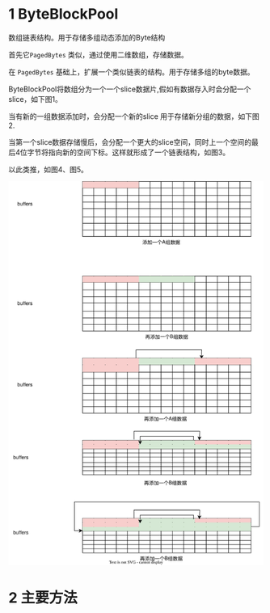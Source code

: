 # 1 ByteBlockPool

数组链表结构。用于存储多组动态添加的Byte结构

首先它`PagedBytes` 类似，通过使用二维数组，存储数据。

在 `PagedBytes` 基础上，扩展一个类似链表的结构。用于存储多组的byte数据。



ByteBlockPool将数组分为一个一个slice数据片,假如有数据存入时会分配一个slice，如下图1。

当有新的一组数据添加时，会分配一个新的slice 用于存储新分组的数据，如下图2.

当第一个slice数据存储慢后，会分配一个更大的slice空间，同时上一个空间的最后4位字节将指向新的空间下标。这样就形成了一个链表结构，如图3。

以此类推，如图4、图5。



![ByteBlocPool](ByteBlocPool.svg)



# 2 主要方法